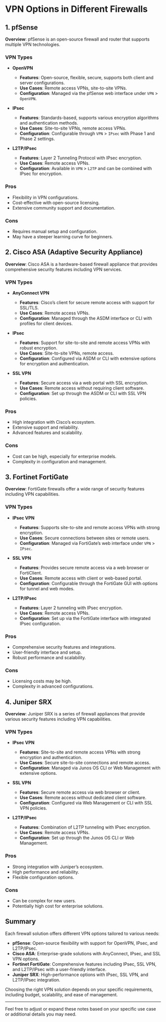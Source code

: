 # VPN Options in Different Firewalls

## **1. pfSense**

**Overview**: pfSense is an open-source firewall and router that supports multiple VPN technologies.

### **VPN Types**

- **OpenVPN**
  - **Features**: Open-source, flexible, secure, supports both client and server configurations.
  - **Use Cases**: Remote access VPNs, site-to-site VPNs.
  - **Configuration**: Managed via the pfSense web interface under `VPN` > `OpenVPN`.

- **IPsec**
  - **Features**: Standards-based, supports various encryption algorithms and authentication methods.
  - **Use Cases**: Site-to-site VPNs, remote access VPNs.
  - **Configuration**: Configurable through `VPN` > `IPsec` with Phase 1 and Phase 2 settings.

- **L2TP/IPsec**
  - **Features**: Layer 2 Tunneling Protocol with IPsec encryption.
  - **Use Cases**: Remote access VPNs.
  - **Configuration**: Available in `VPN` > `L2TP` and can be combined with IPsec for encryption.

### **Pros**
- Flexibility in VPN configurations.
- Cost-effective with open-source licensing.
- Extensive community support and documentation.

### **Cons**
- Requires manual setup and configuration.
- May have a steeper learning curve for beginners.

## **2. Cisco ASA (Adaptive Security Appliance)**

**Overview**: Cisco ASA is a hardware-based firewall appliance that provides comprehensive security features including VPN services.

### **VPN Types**

- **AnyConnect VPN**
  - **Features**: Cisco’s client for secure remote access with support for SSL/TLS.
  - **Use Cases**: Remote access VPNs.
  - **Configuration**: Managed through the ASDM interface or CLI with profiles for client devices.

- **IPsec**
  - **Features**: Support for site-to-site and remote access VPNs with robust encryption.
  - **Use Cases**: Site-to-site VPNs, remote access.
  - **Configuration**: Configured via ASDM or CLI with extensive options for encryption and authentication.

- **SSL VPN**
  - **Features**: Secure access via a web portal with SSL encryption.
  - **Use Cases**: Remote access without requiring client software.
  - **Configuration**: Set up through the ASDM or CLI with SSL VPN policies.

### **Pros**
- High integration with Cisco’s ecosystem.
- Extensive support and reliability.
- Advanced features and scalability.

### **Cons**
- Cost can be high, especially for enterprise models.
- Complexity in configuration and management.

## **3. Fortinet FortiGate**

**Overview**: FortiGate firewalls offer a wide range of security features including VPN capabilities.

### **VPN Types**

- **IPsec VPN**
  - **Features**: Supports site-to-site and remote access VPNs with strong encryption.
  - **Use Cases**: Secure connections between sites or remote users.
  - **Configuration**: Managed via FortiGate’s web interface under `VPN` > `IPsec`.

- **SSL VPN**
  - **Features**: Provides secure remote access via a web browser or FortiClient.
  - **Use Cases**: Remote access with client or web-based portal.
  - **Configuration**: Configurable through the FortiGate GUI with options for tunnel and web modes.

- **L2TP/IPsec**
  - **Features**: Layer 2 tunneling with IPsec encryption.
  - **Use Cases**: Remote access VPNs.
  - **Configuration**: Set up via the FortiGate interface with integrated IPsec configuration.

### **Pros**
- Comprehensive security features and integrations.
- User-friendly interface and setup.
- Robust performance and scalability.

### **Cons**
- Licensing costs may be high.
- Complexity in advanced configurations.

## **4. Juniper SRX**

**Overview**: Juniper SRX is a series of firewall appliances that provide various security features including VPN capabilities.

### **VPN Types**

- **IPsec VPN**
  - **Features**: Site-to-site and remote access VPNs with strong encryption and authentication.
  - **Use Cases**: Secure site-to-site connections and remote access.
  - **Configuration**: Managed via Junos OS CLI or Web Management with extensive options.

- **SSL VPN**
  - **Features**: Secure remote access via web browser or client.
  - **Use Cases**: Remote access without dedicated client software.
  - **Configuration**: Configured via Web Management or CLI with SSL VPN policies.

- **L2TP/IPsec**
  - **Features**: Combination of L2TP tunneling with IPsec encryption.
  - **Use Cases**: Remote access VPNs.
  - **Configuration**: Set up through the Junos OS CLI or Web Management.

### **Pros**
- Strong integration with Juniper’s ecosystem.
- High performance and reliability.
- Flexible configuration options.

### **Cons**
- Can be complex for new users.
- Potentially high cost for enterprise solutions.

## **Summary**

Each firewall solution offers different VPN options tailored to various needs:

- **pfSense**: Open-source flexibility with support for OpenVPN, IPsec, and L2TP/IPsec.
- **Cisco ASA**: Enterprise-grade solutions with AnyConnect, IPsec, and SSL VPN options.
- **Fortinet FortiGate**: Comprehensive features including IPsec, SSL VPN, and L2TP/IPsec with a user-friendly interface.
- **Juniper SRX**: High-performance options with IPsec, SSL VPN, and L2TP/IPsec integration.

Choosing the right VPN solution depends on your specific requirements, including budget, scalability, and ease of management.

--- 

Feel free to adjust or expand these notes based on your specific use case or additional details you may need.
